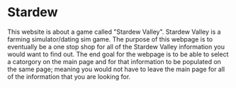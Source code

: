 # Stardew

This website is about a game called "Stardew Valley".  Stardew Valley is a farming simulator/dating sim game. 
The purpose of this webpage is to eventually be a one stop shop for all of the Stardew Valley information you would want to find out.
The end goal for the webpage is to be able to select a catorgory on the main page and for that information to be populated on the same page; meaning you would not have to leave the main page for all of the information that you are looking for.
